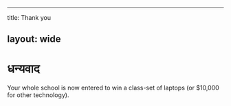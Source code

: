 * * *

title: Thank you

## layout: wide

# धन्यवाद

Your whole school is now entered to win a class-set of laptops (or $10,000 for other technology).